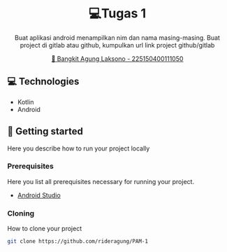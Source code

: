 

<h1 align="center" style="font-weight: bold;">💻Tugas 1</h1>


<p align="center">Buat aplikasi android menampilkan nim dan nama masing-masing. Buat project di gitlab atau github, kumpulkan url link project github/gitlab</p>


<p align="center">
<a href="https://github.com/rideragung/PAM-1">📱 Bangkit Agung Laksono - 225150400111050</a>
</p>

<h2 id="technologies">💻 Technologies</h2>

- Kotlin
- Android

<h2 id="started">🚀 Getting started</h2>

Here you describe how to run your project locally

<h3>Prerequisites</h3>

Here you list all prerequisites necessary for running your project. 

- [Android Studio](https://developer.android.com/studio)

<h3>Cloning</h3>

How to clone your project

```bash
git clone https://github.com/rideragung/PAM-1
```

